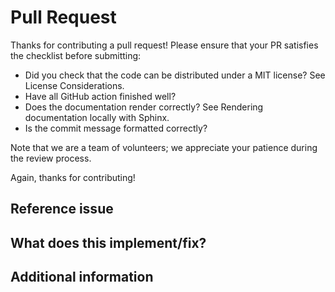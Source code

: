 # Pull Request

Thanks for contributing a pull request! Please ensure that
your PR satisfies the checklist before submitting:

- Did you check that the code can be distributed under a MIT license? See License Considerations.
- Have all GitHub action finished well?
- Does the documentation render correctly? See Rendering documentation locally with Sphinx.
- Is the commit message formatted correctly?

Note that we are a team of volunteers; we appreciate your
patience during the review process.

Again, thanks for contributing!

## Reference issue
<!--Example: Closes gh-WXYZ.-->

## What does this implement/fix?
<!--Please explain your changes.-->

## Additional information
<!--Any additional information you think is important.-->